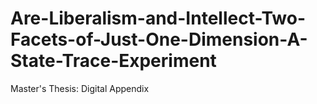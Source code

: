 # Are-Liberalism-and-Intellect-Two-Facets-of-Just-One-Dimension-A-State-Trace-Experiment
Master's Thesis: Digital Appendix
